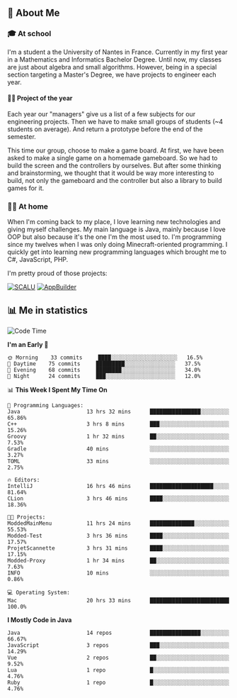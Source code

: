 ## 👀 About Me

### 🎓 At school

I'm a student a the University of Nantes in France. Currently in my first year in a Mathematics and Informatics Bachelor Degree. Until now, my classes are just about algebra and small algorithms. However, being in a special section targeting a Master's Degree, we have projects to engineer each year. 

#### 🔧🔬 Project of the year

Each year our "managers" give us a list of a few subjects for our engineering projects. Then we have to make small groups of students (~4 students on average). And return a prototype before the end of the semester.

This time our group, choose to make a game board. At first, we have been asked to make a single game on a homemade gameboard. So we had to build the screen and the controllers by ourselves. 
But after some thinking and brainstorming, we thought that it would be way more interesting to build, not only the gameboard and the controller but also a library to build games for it.

### 👨‍💻 At home

When I'm coming back to my place, I love learning new technologies and giving myself challenges. My main language is Java, mainly because I love OOP but also because it's the one I'm the most used to. I'm programming since my twelves when I was only doing Minecraft-oriented programming.  I quickly get into learning new programming languages which brought me to C#, JavaScript, PHP. 

I'm pretty proud of those projects:

[![SCALU](https://github-readme-stats.vercel.app/api/pin?username=renardfute&repo=SCALU)](https://github.com/renardfute/scalu)
[![AppBuilder](https://github-readme-stats.vercel.app/api/pin?username=pulsedev2&repo=AppBuilder)](https://github.com/pulsedev2/AppBuilder)

## 📊 Me in statistics
<!--START_SECTION:waka-->
![Code Time](http://img.shields.io/badge/Code%20Time-85%20hrs%2024%20mins-blue)

**I'm an Early 🐤** 

```text
🌞 Morning    33 commits     ████░░░░░░░░░░░░░░░░░░░░░   16.5% 
🌆 Daytime    75 commits     █████████░░░░░░░░░░░░░░░░   37.5% 
🌃 Evening    68 commits     ████████░░░░░░░░░░░░░░░░░   34.0% 
🌙 Night      24 commits     ███░░░░░░░░░░░░░░░░░░░░░░   12.0%

```


📊 **This Week I Spent My Time On** 

```text
💬 Programming Languages: 
Java                     13 hrs 32 mins      ████████████████░░░░░░░░░   65.86% 
C++                      3 hrs 8 mins        ███░░░░░░░░░░░░░░░░░░░░░░   15.26% 
Groovy                   1 hr 32 mins        ██░░░░░░░░░░░░░░░░░░░░░░░   7.53% 
Gradle                   40 mins             ░░░░░░░░░░░░░░░░░░░░░░░░░   3.27% 
TOML                     33 mins             ░░░░░░░░░░░░░░░░░░░░░░░░░   2.75%

🔥 Editors: 
IntelliJ                 16 hrs 46 mins      ████████████████████░░░░░   81.64% 
CLion                    3 hrs 46 mins       ████░░░░░░░░░░░░░░░░░░░░░   18.36%

🐱‍💻 Projects: 
ModdedMainMenu           11 hrs 24 mins      ██████████████░░░░░░░░░░░   55.53% 
Modded-Test              3 hrs 36 mins       ████░░░░░░░░░░░░░░░░░░░░░   17.57% 
ProjetScannette          3 hrs 31 mins       ████░░░░░░░░░░░░░░░░░░░░░   17.15% 
Modded-Proxy             1 hr 34 mins        ██░░░░░░░░░░░░░░░░░░░░░░░   7.63% 
INFO                     10 mins             ░░░░░░░░░░░░░░░░░░░░░░░░░   0.86%

💻 Operating System: 
Mac                      20 hrs 33 mins      █████████████████████████   100.0%

```

**I Mostly Code in Java** 

```text
Java                     14 repos            ████████████████░░░░░░░░░   66.67% 
JavaScript               3 repos             ███░░░░░░░░░░░░░░░░░░░░░░   14.29% 
Vue                      2 repos             ██░░░░░░░░░░░░░░░░░░░░░░░   9.52% 
Lua                      1 repo              █░░░░░░░░░░░░░░░░░░░░░░░░   4.76% 
Ruby                     1 repo              █░░░░░░░░░░░░░░░░░░░░░░░░   4.76%

```



<!--END_SECTION:waka-->
